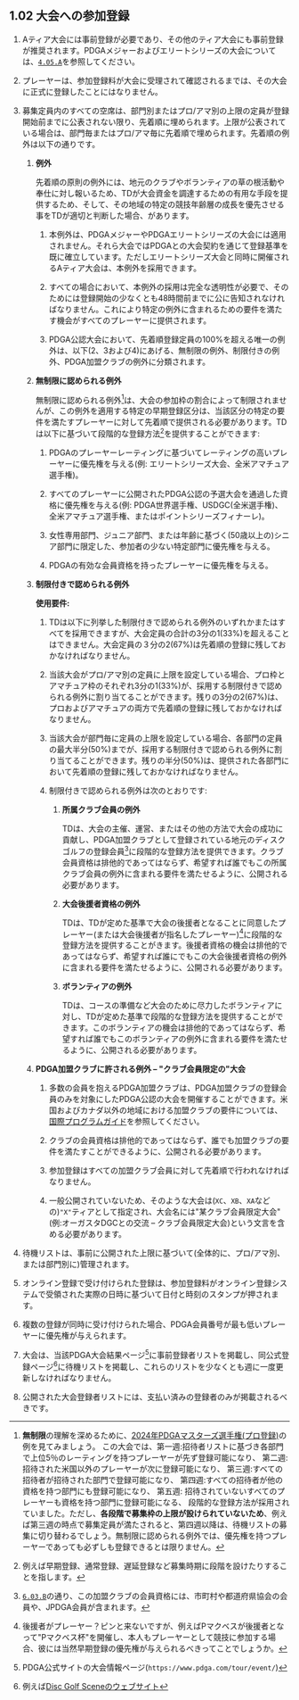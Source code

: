 ## 1.02 大会への参加登録

1. Aティア大会には事前登録が必要であり、その他のティア大会にも事前登録が推奨されます。PDGAメジャーおよびエリートシリーズの大会については、[`4.05.A`](#登録出場手続きおよびプレーの開始)を参照してください。

1. プレーヤーは、参加登録料が大会に受理されて確認されるまでは、その大会に正式に登録したことにはなりません。

1. 募集定員内のすべての空席は、部門別またはプロ/アマ別の上限の定員が登録開始前までに公表されない限り、先着順に埋められます。上限が公表されている場合は、部門毎またはプロ/アマ毎に先着順で埋められます。先着順の例外は以下の通りです。

    1. **例外**

        先着順の原則の例外には、地元のクラブやボランティアの草の根活動や奉仕に対し報いるため、TDが大会資金を調達するための有用な手段を提供するため、そして、その地域の特定の競技年齢層の成長を優先させる事をTDが適切と判断した場合、があります。

        1. 本例外は、PDGAメジャーやPDGAエリートシリーズの大会には適用されません。それら大会ではPDGAとの大会契約を通じて登録基準を既に確立しています。ただしエリートシリーズ大会と同時に開催されるAティア大会は、本例外を採用できます。

        1. すべての場合において、本例外の採用は完全な透明性が必要で、そのためには登録開始の少なくとも48時間前までに公に告知されなければなりません。これにより特定の例外に含まれるための要件を満たす機会がすべてのプレーヤーに提供されます。

        1. PDGA公認大会において、先着順登録定員の100%を超える唯一の例外は、以下(2、3および4)にあげる、無制限の例外、制限付きの例外、PDGA加盟クラブの例外に分類されます。

    1. **無制限に認められる例外**

        無制限に認められる例外[^1.02.1]は、大会の参加枠の割合によって制限されませんが、この例外を適用する特定の早期登録区分は、当該区分の特定の要件を満たすプレーヤーに対して先着順で提供される必要があります。TDは以下に基づいて段階的な登録方法[^1.02.2]を提供することができます:

        1. PDGAのプレーヤーレーティングに基づいてレーティングの高いプレーヤーに優先権を与える(例: エリートシリーズ大会、全米アマチュア選手権)。

        1. すべてのプレーヤーに公開されたPDGA公認の予選大会を通過した資格に優先権を与える(例: PDGA世界選手権、USDGC(全米選手権)、全米アマチュア選手権、またはポイントシリーズフィナーレ)。

        1. 女性専用部門、ジュニア部門、または年齢に基づく(50歳以上の)シニア部門に限定した、参加者の少ない特定部門に優先権を与える。

        1. PDGAの有効な会員資格を持ったプレーヤーに優先権を与える。

    1. **制限付きで認められる例外**

        **使用要件:**

        1. TDは以下に列挙した制限付きで認められる例外のいずれかまたはすべてを採用できますが、大会定員の合計の3分の1(33%)を超えることはできません。大会定員の３分の2(67%)は先着順の登録に残しておかなければなりません。

        1. 当該大会がプロ/アマ別の定員に上限を設定している場合、プロ枠とアマチュア枠のそれぞれ3分の1(33%)が、採用する制限付きで認められる例外に割り当てることができます。残りの3分の2(67%)は、プロおよびアマチュアの両方で先着順の登録に残しておかなければなりません。

        1. 当該大会が部門毎に定員の上限を設定している場合、各部門の定員の最大半分(50%)までが、採用する制限付きで認められる例外に割り当てることができます。残りの半分(50%)は、提供された各部門において先着順の登録に残しておかなければなりません。

        1. 制限付きで認められる例外は次のとおりです:

            1. **所属クラブ会員の例外**

                TDは、大会の主催、運営、またはその他の方法で大会の成功に貢献し、PDGA加盟クラブとして登録されている地元のディスクゴルフの登録会員[^1.02.7]に段階的な登録方法を提供できます。クラブ会員資格は排他的であってはならず、希望すれば誰でもこの所属クラブ会員の例外に含まれる要件を満たせるように、公開される必要があります。

            1. **大会後援者資格の例外**
            
                TDは、TDが定めた基準で大会の後援者となることに同意したプレーヤー(または大会後援者が指名したプレーヤー)[^1.02.3]に段階的な登録方法を提供することがきます。後援者資格の機会は排他的であってはならず、希望すれば誰にでもこの大会後援者資格の例外に含まれる要件を満たせるように、公開される必要があります。

            1. **ボランティアの例外**

                TDは、コースの準備など大会のために尽力したボランティアに対し、TDが定めた基準で段階的な登録方法を提供することができます。このボランティアの機会は排他的であってはならず、希望すれば誰でもこのボランティアの例外に含まれる要件を満たせるように、公開される必要があります。

    1. **PDGA加盟クラブに許される例外 – "クラブ会員限定の"大会**

        1. 多数の会員を抱えるPDGA加盟クラブは、PDGA加盟クラブの登録会員のみを対象にしたPDGA公認の大会を開催することができます。米国およびカナダ以外の地域における加盟クラブの要件については、[国際プログラムガイド](dgj/programguid)を参照してください。

        1. クラブの会員資格は排他的であってはならず、誰でも加盟クラブの要件を満たすことができるように、公開される必要があります。

        1. 参加登録はすべての加盟クラブ会員に対して先着順で行われなければなりません。

        1. 一般公開されていないため、そのような大会は(`XC`、`XB`、`XA`などの)`"X"`ティアとして指定され、大会名には"某クラブ会員限定大会"(例:オーガスタDGCとの交流 – クラブ会員限定大会)という文言を含める必要があります。


1. 待機リストは、事前に公開された上限に基づいて(全体的に、プロ/アマ別、または部門別に)管理されます。

1. オンライン登録で受け付けられた登録は、参加登録料がオンライン登録システムで受領された実際の日時に基づいて日付と時刻のスタンプが押されます。

1. 複数の登録が同時に受け付けられた場合、PDGA会員番号が最も低いプレーヤーに優先権が与えられます。

1. 大会は、当該PDGA大会結果ページ[^1.02.5]に事前登録者リストを掲載し、同公式登録ページ[^1.02.6]に待機リストを掲載し、これらのリストを少なくとも週に一度更新しなければなりません。

1. 公開された大会登録者リストには、支払い済みの登録者のみが掲載されるべきです。


[^1.02.1]: **無制限**の理解を深めるために、[2024年PDGAマスターズ選手権(プロ登録)](https://www.pdga.com/tour/event/77133)の例を見てみましょう。
この大会では、第一週:招待者リストに基づき各部門で上位5％のレーティングを持つプレーヤーが先ず登録可能になり、
第二週:招待された米国以外のプレーヤーが次に登録可能になり、
第三週:すべての招待者が招待された部門で登録可能になり、
第四週:すべての招待者が他の資格を持つ部門にも登録可能になり、
第五週: 招待されていないすべてのプレーヤーも資格を持つ部門に登録可能になる、
段階的な登録方法が採用されていました。ただし、**各段階で募集枠の上限が設けられていないため**、例えば第三週の時点で募集定員が満たされると、第四週以降は、待機リストの募集に切り替わるでしょう。無制限に認められる例外では、優先権を持つプレーヤーであっても必ずしも登録できるとは限りません。

[^1.02.2]: 例えば早期登録、通常登録、遅延登録など募集時期に段階を設けたりすることを指します。

[^1.02.7]: [`6.03.B`](#ディスクゴルフ競技マニュアルとの変更点)の通り、この加盟クラブの会員資格には、市町村や都道府県協会の会員や、JPDGA会員が含まれます。

[^1.02.3]: 後援者がプレーヤー？ピンと来ないですが、例えばPマクベスが後援者となって"Pマクベス杯"を開催し、本人もプレーヤーとして競技に参加する場合、彼には当然早期登録の優先権が与えられるべきってことでしょうか。

[^1.02.5]: PDGA公式サイトの大会情報ページ(`https://www.pdga.com/tour/event/`)

[^1.02.6]: 例えば[Disc Golf Sceneのウェブサイト](https://www.discgolfscene.com)
